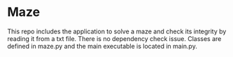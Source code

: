 # Maze
This repo includes the application to solve a maze and check its integrity by reading it from a txt file. There is no dependency check issue. Classes are defined in maze.py and the main executable is located in main.py.
